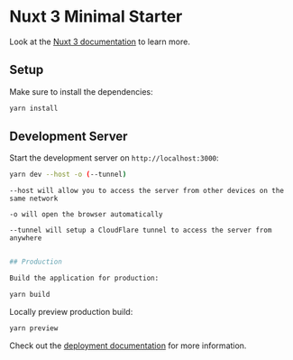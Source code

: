 # Nuxt 3 Minimal Starter

Look at the [Nuxt 3 documentation](https://nuxt.com/docs/getting-started/introduction) to learn more.

## Setup

Make sure to install the dependencies:

```bash
yarn install
```

## Development Server

Start the development server on `http://localhost:3000`:

```bash
yarn dev --host -o (--tunnel)
```
`--host will allow you to access the server from other devices on the same network`

`-o will open the browser automatically`

`--tunnel will setup a CloudFlare tunnel to access the server from anywhere`

```bash

## Production

Build the application for production:

yarn build
```

Locally preview production build:

```bash
yarn preview
```

Check out the [deployment documentation](https://nuxt.com/docs/getting-started/deployment) for more information.
